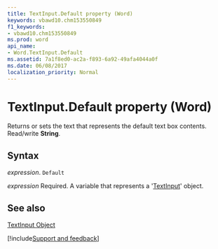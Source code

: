 ```yaml
---
title: TextInput.Default property (Word)
keywords: vbawd10.chm153550849
f1_keywords:
- vbawd10.chm153550849
ms.prod: word
api_name:
- Word.TextInput.Default
ms.assetid: 7a1f8ed0-ac2a-f893-6a92-49afa4044a0f
ms.date: 06/08/2017
localization_priority: Normal
---
```



# TextInput.Default property (Word)

Returns or sets the text that represents the default text box contents. Read/write  **String**.


## Syntax

_expression_. `Default`

_expression_ Required. A variable that represents a '[TextInput](Word.TextInput.md)' object.


## See also


[TextInput Object](Word.TextInput.md)

[!include[Support and feedback](~/includes/feedback-boilerplate.md)]